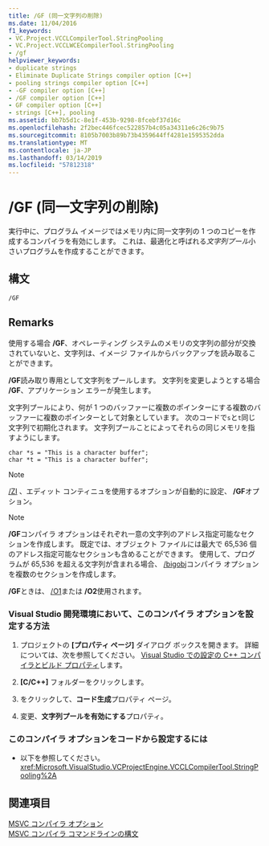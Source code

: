 ```yaml
---
title: /GF (同一文字列の削除)
ms.date: 11/04/2016
f1_keywords:
- VC.Project.VCCLCompilerTool.StringPooling
- VC.Project.VCCLWCECompilerTool.StringPooling
- /gf
helpviewer_keywords:
- duplicate strings
- Eliminate Duplicate Strings compiler option [C++]
- pooling strings compiler option [C++]
- -GF compiler option [C++]
- /GF compiler option [C++]
- GF compiler option [C++]
- strings [C++], pooling
ms.assetid: bb7b5d1c-8e1f-453b-9298-8fcebf37d16c
ms.openlocfilehash: 2f2bec446fcec522857b4c05a34311e6c26c9b75
ms.sourcegitcommit: 8105b7003b89b73b4359644ff4281e1595352dda
ms.translationtype: MT
ms.contentlocale: ja-JP
ms.lasthandoff: 03/14/2019
ms.locfileid: "57812318"
---
```

# <a name="gf-eliminate-duplicate-strings"></a>/GF (同一文字列の削除)

実行中に、プログラム イメージではメモリ内に同一文字列の 1 つのコピーを作成するコンパイラを有効にします。 これは、最適化と呼ばれる*文字列プール*小さいプログラムを作成することができます。

## <a name="syntax"></a>構文

```
/GF
```

## <a name="remarks"></a>Remarks

使用する場合 **/GF**、オペレーティング システムのメモリの文字列の部分が交換されていないと、文字列は、イメージ ファイルからバックアップを読み取ることができます。

**/GF**読み取り専用として文字列をプールします。 文字列を変更しようとする場合 **/GF**、アプリケーション エラーが発生します。

文字列プールにより、何が 1 つのバッファーに複数のポインターにする複数のバッファーに複数のポインターとして対象としています。 次のコードで`s`と`t`同じ文字列で初期化されます。 文字列プールことによってそれらの同じメモリを指すようにします。

```
char *s = "This is a character buffer";
char *t = "This is a character buffer";
```

> [!NOTE]
>  [/ZI](z7-zi-zi-debug-information-format.md) 、エディット コンティニュを使用するオプションが自動的に設定、 **/GF**オプション。

> [!NOTE]
>  **/GF**コンパイラ オプションはそれぞれ一意の文字列のアドレス指定可能なセクションを作成します。 既定では、オブジェクト ファイルには最大で 65,536 個のアドレス指定可能なセクションも含めることができます。 使用して、プログラムが 65,536 を超える文字列が含まれる場合、 [/bigobj](bigobj-increase-number-of-sections-in-dot-obj-file.md)コンパイラ オプションを複数のセクションを作成します。

**/GF**ときは、 [/O1](o1-o2-minimize-size-maximize-speed.md)または **/O2**使用されます。

### <a name="to-set-this-compiler-option-in-the-visual-studio-development-environment"></a>Visual Studio 開発環境において、このコンパイラ オプションを設定する方法

1. プロジェクトの **[プロパティ ページ]** ダイアログ ボックスを開きます。 詳細については、次を参照してください。 [Visual Studio での設定の C++ コンパイラとビルド プロパティ](../working-with-project-properties.md)します。

1. **[C/C++]** フォルダーをクリックします。

1. をクリックして、**コード生成**プロパティ ページ。

1. 変更、**文字列プールを有効にする**プロパティ。

### <a name="to-set-this-compiler-option-programmatically"></a>このコンパイラ オプションをコードから設定するには

- 以下を参照してください。<xref:Microsoft.VisualStudio.VCProjectEngine.VCCLCompilerTool.StringPooling%2A>

## <a name="see-also"></a>関連項目

[MSVC コンパイラ オプション](compiler-options.md)<br/>
[MSVC コンパイラ コマンドラインの構文](compiler-command-line-syntax.md)
